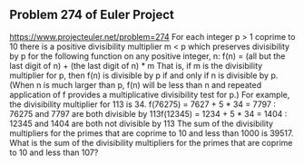 ## Problem 274 of Euler Project 
https://www.projecteuler.net/problem=274
For each integer p > 1 coprime to 10 there is a positive divisibility multiplier m < p which preserves divisibility by p for the following function on any positive integer, n:
f(n) = (all but the last digit of n) + (the last digit of n) * m
That is, if m is the divisibility multiplier for p, then f(n) is divisible by p if and only if n is divisible by p.
(When n is much larger than p, f(n) will be less than n and repeated application of f provides a multiplicative divisibility test for p.)
For example, the divisibility multiplier for 113 is 34.
f(76275) = 7627 + 5 * 34 = 7797 : 76275 and 7797 are both divisible by 113f(12345) = 1234 + 5 * 34 = 1404 : 12345 and 1404 are both not divisible by 113
The sum of the divisibility multipliers for the primes that are coprime to 10 and less than 1000 is 39517. What is the sum of the divisibility multipliers for the primes that are coprime to 10 and less than 107?